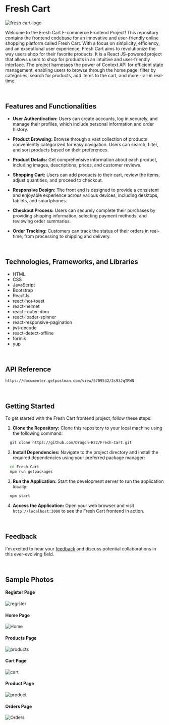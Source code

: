 # Fresh Cart

![fresh cart-logo](https://github.com/Dragon-H22/Fresh-Cart/assets/88390970/fa13511e-04b7-43aa-a2af-51dff8ee991a)



Welcome to the Fresh Cart E-commerce Frontend Project! This repository contains the frontend codebase for an innovative and user-friendly online shopping platform called Fresh Cart. With a focus on simplicity, efficiency, and an exceptional user experience, Fresh Cart aims to revolutionize the way users shop for their favorite products.
It is a React JS-powered project that allows users to shop for products in an intuitive and user-friendly interface. The project harnesses the power of Context API for efficient state management, enabling users to browse through the home page, filter by categories, search for products, add items to the cart, and more - all in real-time.

<!--
 *<a href="https://fresh-cart-dragon-h22.vercel.app" target="_blank"> Check it now⚡</a>*
-->


<br>


## Features and Functionalities
- <strong>User Authentication:</strong> Users can create accounts, log in securely, and manage their profiles, which include personal information and order history.

- <strong>Product Browsing:</strong> Browse through a vast collection of products conveniently categorized for easy navigation. Users can search, filter, and sort products based on their preferences.

- <strong>Product Details:</strong> Get comprehensive information about each product, including images, descriptions, prices, and customer reviews.

- <strong>Shopping Cart:</strong> Users can add products to their cart, review the items, adjust quantities, and proceed to checkout.

- <strong>Responsive Design:</strong> The front end is designed to provide a consistent and enjoyable experience across various devices, including desktops, tablets, and smartphones.

- <strong>Checkout Process:</strong> Users can securely complete their purchases by providing shipping information, selecting payment methods, and reviewing order summaries.

- <strong>Order Tracking:</strong> Customers can track the status of their orders in real-time, from processing to shipping and delivery.


<br>


## Technologies, Frameworks, and Libraries
- HTML
- CSS
- JavaScript
- Bootstrap
- ReactJs
- react-hot-toast
- react-helmet
- react-router-dom
- react-loader-spinner
- react-responsive-pagination
- jwt-decode
- react-detect-offline
- formik
- yup





<br>


## API Reference
``` 
https://documenter.getpostman.com/view/5709532/2s93JqTRWN
```



<br>


## Getting Started

To get started with the Fresh Cart frontend project, follow these steps:

1. <strong>Clone the Repository:</strong> Clone this repository to your local machine using the following command:
```bash
  git clone https://github.com/Dragon-H22/Fresh-Cart.git
```

2. <strong>Install Dependencies:</strong> Navigate to the project directory and install the required dependencies using your preferred package manager:
```bash
  cd Fresh-Cart
  npm run getpackages
```
3. <strong>Run the Application:</strong> Start the development server to run the application locally:
```bash
  npm start
```
4. <strong>Access the Application:</strong> Open your web browser and visit `http://localhost:3000` to see the Fresh Cart frontend in action.



<br>


## Feedback
I'm excited to hear your <u><a href="https://forms.gle/38PiwB5dUTHNTPAS6" target="_blank">feedback</a></u> and discuss potential collaborations in this ever-evolving field.




<br>

## Sample Photos 

#### Register Page
![register](https://github.com/Dragon-H22/Fresh-Cart/assets/88390970/ce139ac8-e452-4455-910f-0d9bd3ffa18b)

#### Home Page
![Home](https://github.com/Dragon-H22/Fresh-Cart/assets/88390970/0b85f904-8e98-4f99-87ac-b286781829a3)

#### Products Page
![products](https://github.com/Dragon-H22/Fresh-Cart/assets/88390970/57cc7063-035d-40d2-80b3-b7b9b00ee3c8)

#### Cart Page
![cart](https://github.com/Dragon-H22/Fresh-Cart/assets/88390970/34182369-151f-4011-9e44-2533372543bf)

#### Product Page
![product](https://github.com/Dragon-H22/Fresh-Cart/assets/88390970/2e0c51dd-ee45-4022-acdf-fbf3c30e0024)

#### Orders Page
![Orders](https://github.com/Dragon-H22/Fresh-Cart/assets/88390970/a2fdefd1-9fe7-46cf-9586-ce7a0ad94a14)



